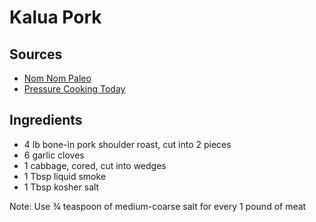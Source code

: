 # Kalua Pork

## Sources

- [Nom Nom Paleo](http://nomnompaleo.com/post/111934821818/pressure-cooker-kalua-pig)
- [Pressure Cooking Today](http://www.pressurecookingtoday.com/pressure-cooker-kalua-pork/)

## Ingredients

- 4 lb bone-in pork shoulder roast, cut into 2 pieces
- 6 garlic cloves
- 1 cabbage, cored, cut into wedges
- 1 Tbsp liquid smoke
- 1 Tbsp kosher salt

Note: Use ¾ teaspoon of medium-coarse salt for every 1 pound of meat
